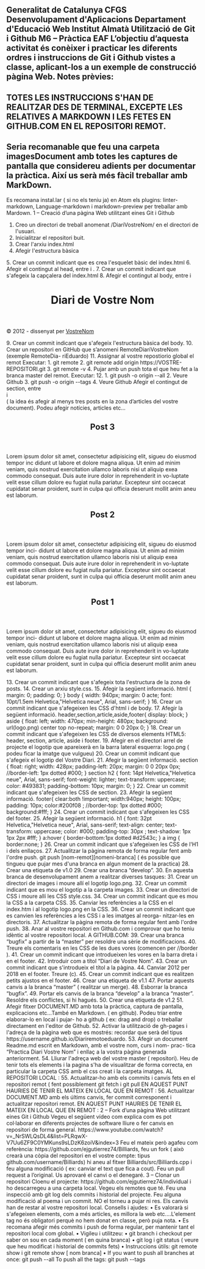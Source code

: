 Generalitat de Catalunya
CFGS Desenvolupament d'Aplicacions
Departament d'Educació
Web
Institut Almatà
Utilització de Git i Github
M6 – Pràctica EAF
L’objectiu d’aquesta activitat és conèixer i practicar les diferents ordres i instruccions de Git i
Github vistes a classe, aplicant-los a un exemple de construcció pàgina Web.
Notes prèvies:
-
TOTES LES INSTRUCCIONS S'HAN DE REALITZAR DES DE TERMINAL,
EXCEPTE LES RELATIVES A MARKDOWN I LES FETES EN GITHUB.COM EN EL
REPOSITORI REMOT.
-
Seria recomanable que feu una carpeta imagesDocument amb totes les captures de
pantalla que considereu adients per documentar la pràctica. Així us serà més fàcil
treballar amb MarkDown.
-
Es recomana instal.lar ( si no els teniu ja) en Atom els plugins: linter-markdown,
Language-markdown i markdown-preview per treballar amb Mardown.
1 – Creació d’una pàgina Web utilitzant eines Git i Github
1. Creo un directori de treball anomenat /DiariVostreNom/ en el directori de l'usuari.
2. Inicialitzar el repositori buit.
3. Crear l'arxiu index.html
4. Afegir l'estructura bàsica
<!DOCTYPE HTML>
<html>
<head>
</head>
<body>
</body>
</html>
5. Crear un commit indicant que es crea l'esquelet bàsic del index.html
6. Afegir el contingut al head, entre <head> i </head>.
<meta charset="UTF-8" />
<title></title>
<link rel="stylesheet" type="text/css" href="style.css" />
<!--[if IE]>
<script src="http://html5shiv.googlecode.com/svn/trunk/html5.js"></script>
<![endif]-->
7. Crear un commit indicant que s'afegeix la capçalera del index.html
8. Afegir el contingut al body, entre <body> i </body>
<header>
<h1>Diari de Vostre Nom</h1>
</header>
<aside>
<p></p>
</aside>
<section>
</section>
<footer>
<p>&copy; 2012 - dissenyat per <a href="http://www.ciclesbalaguer.com" title="DiariVostre-
Nom">VostreNom</a></p>
</footer>
9. Crear un commit indicant que s'afegeix l'estructura bàsica del body.
10. Crear un repositori en GitHub que s’anomeni RemoteDiariVostreNom (exemple RemoteDia-
riEduardo)
11. Assignar al vostre repostiorio global el remot
Executar:
1. git remote
2. git remote add origin https://VOSTRE-REPOSITORI.git
3. git remote -v
4. Pujar amb un push tota el que heu fet a la branca master del remot.
Executar:
12.
1. git push -o origin --all
2. Veure Github
3. git push -o origin --tags
4. Veure Github
Afegir el contingut de section, entre <section> i </section> ( la idea és afegir al menys tres
posts en la zona d’articles del vostre document). Podeu afegir notícies, articles etc...
<article>
<header>
<h2>Post 3</h2>
</header>
<p>Lorem ipsum dolor sit amet, consectetur adipisicing elit, sigueu do eiusmod tempor inc
didunt ut labore et dolore magna aliqua. Ut enim ad minim veniam, quis nostrud exercitation ullamco
laboris nisi ut aliquip exea commodo consequat. Duis aute irure dolor in reprehenderit in vo-luptate
velit esse cillum dolore eu fugiat nulla pariatur. Excepteur sint occaecat cupidatat senar proident, sunt
in culpa qui officia deserunt mollit anim aneu est laborum.</p>
</article>
<article>
<header>
<h2>Post 2</h2>
</header>
<p>Lorem ipsum dolor sit amet, consectetur adipisicing elit, sigueu do eiusmod tempor inci-
didunt ut labore et dolore magna aliqua. Ut enim ad minim veniam, quis nostrud exercitation ullamco
laboris nisi ut aliquip exea commodo consequat. Duis aute irure dolor in reprehenderit in vo-luptate
velit esse cillum dolore eu fugiat nulla pariatur. Excepteur sint occaecat cupidatat senar proident, sunt
in culpa qui officia deserunt mollit anim aneu est laborum.</p>
</article>
<article>
<header>
<h2>Post 1</h2>
</header>
<p>Lorem ipsum dolor sit amet, consectetur adipisicing elit, sigueu do eiusmod tempor inci-
didunt ut labore et dolore magna aliqua. Ut enim ad minim veniam, quis nostrud exercitation ullamco
laboris nisi ut aliquip exea commodo consequat. Duis aute irure dolor in reprehenderit in vo-luptate
velit esse cillum dolore eu fugiat nulla pariatur. Excepteur sint occaecat cupidatat senar proident, sunt
in culpa qui officia deserunt mollit anim aneu est laborum.</p>
</article>
13. Crear un commit indicant que s'afegeix tota l'estructura de la zona de posts.
14. Crear un arxiu style.css.
15. Afegir la següent informació.
html {
margin: 0;
padding: 0;
}
body {
width: 940px;
margin: 0 acte;
font: 10pt/1.5em Helvetica,"Helvetica neue", Arial, sans-serif;
}
16. Crear un commit indicant que s'afegeixen les CSS d'html i de body.
17. Afegir la següent informació.
header,section,article,aside,footer{
display: block;
}
aside {
float: left; width: 470px;
min-height: 480px;
background: url(logo.png) center top no-repeat;
margin: 0 0 20px 0;
}
18.
Crear un commit indicant que s'afegeixen les CSS de diversos elements HTML5: header,
section, article, aside i footer.
19.
Afegir en el directori arrel de projecte el logotip que apareixerà en la barra lateral esquerra:
logo.png ( podeu ficar la imatge que vulgueu)
20. Crear un commit indicant que s'afegeix el logotip del Vostre Diari.
21. Afegir la següent informació.
section {
float: right; width: 428px;
padding-left: 20px; margin: 0 0 20px 0px;
//border-left: 1px dotted #000;
}
section h2 {
font: 14pt Helvetica,"Helvetica neue", Arial, sans-serif;
font-weight: lighter;
text-transform: uppercase;
color: #493831;
padding-bottom: 10px;
margin: 0;
}
22. Crear un commit indicant que s'afegeixen les CSS de section.
23. Afegir la següent informació.
footer{
clear:both !important;
width:940px;
height: 100px;
padding: 10px;
color:#200f08 ;
//border-top: 1px dotted #000;
background:#fff;
}
24. Crear un commit indicant que s'afegeixen les CSS del footer.
25. Afegir la següent informació.
h1 {
font: 32pt Helvetica,"Helvetica neue", Arial, sans-serif;
text-align: center;
text-transform: uppercase;
color: #000;
padding-top: 30px ;
text-shadow: 1px 1px 2px #fff;
}
a:hover {
border-bottom:1px dotted #d2543c;
}
a img {
border:none;
}
26. Crear un commit indicant que s'afegeixen les CSS de l'H1 i dels enllaços.
27. Actualitzar la pàgina remota de forma regular fent amb l'ordre push.
git push [nom-remot][nomeni-branca] ( és possible que tingueu que pujar mes d'una
branca en algun moment de la practica)
28. Crear una etiqueta de v1.0
29. Crear una branca “develop”.
30. En aquesta branca de desenvolupament anem a realitzar diverses tasques:
31. Crear un directori de images i moure allí el logotip logo.png.
32. Crear un commit indicant que es mou el logotip a la carpeta images.
33. Crear un directori de CSS i moure allí les CSS style.css.
34. Crear un commit indicant que es mou la CSS a la carpeta CSS.
35. Canviar les referències a la CSS en el index.htm i al logotip logo.png en la CSS.
36. Crear un commit indicant que es canvien les referències a les CSS i a les imatges al reorga-
nitzar-les en directoris.
37. Actualitzar la pàgina remota de forma regular fent amb l'ordre push.
38. Anar al vostre repositori en Github.com i comprovar que ho teniu idèntic al vostre repositori
local.
A GITHUB.COM:
39. Crear una branca “bugfix” a partir de la “master” per resoldre una sèrie de modificacions.
40. Treure els comentaris en les CSS de les dues vores (comencen per //border ).
41. Crear un commit indicant que introdueixen les vores en la barra dreta i en el footer.
42. Introduir com a títol “Diari de Vostre Nom”.
43. Crear un commit indicant que s'introdueix el títol a la pàgina.
44. Canviar 2012 per 2018 en el footer. Treure (c).
45. Crear un commit indicant que es realitzen petits ajustos en el footer.
46. Crear una etiqueta de v1.1
47. Portar aquests canvis a la branca “master” ( realitzar un merge).
48. Esborrar la branca “bugfix”.
49. Portar els canvis de la branca “develop” a la branca “master”. Resoldre els conflictes, si hi
hagués.
50. Crear una etiqueta de v1.2
51. Afegir fitxer DOCUMENT.MD amb tota la pràctica, captura de pantalla, explicacions
etc...També en Markdown. ( en github). Podeu triar entre elaborar-lo en local i pujar-
ho a github ( ex: drag and drop) o treballar directament en l'editor de Github.
52.
Activar la utilització de gh-pages i l'adreça de la pàgina web que es mostrés: recordar que
serà del tipus https://username.github.io/Diariremotoeduardo.
53.
Afegir un document Readme.md escrit en Markdown, amb el vostre nom, curs i nom- prac-
tica “Practica Diari Vostre Nom” i enllaç a la vostra pàgina generada anteriorment.
54.
Lliurar l'adreça web del vostre master ( repositori). Heu de tenir tots els elements i la pagina
s'ha de visualitzar de forma correcta, en particular la carpeta CSS amb el css creat i la carpeta
imatges.
AL REPOSITORI LOCAL :
55.
Actualitzar-ho amb els commits i canvis fets en el repositori remot ( fent possiblement git
fetch i git pull
EN AQUEST PUNT HAURIES DE TENIR EL MATEIX
EN LOCAL QUE EN REMOT :
56.
Actualitzar DOCUMENT.MD amb els últims canvis, fer commit corresponent i actualitzar
repositori remot.
EN AQUEST PUNT HAURIES DE TENIR EL MATEIX
EN LOCAL QUE EN REMOT :
2 – Fork d’una pàgina Web utilitzant eines Git i Github
Vegeu el següent vídeo com explica com es pot col·laborar en diferents projectes de software
lliure o fer canvis en repositori de forma general.
https://www.youtube.com/watch?v=_NrSWLQsDL4&list=PLRqwX-
V7Uu6ZF9C0YMKuns9sLDzK6zoiV&index=3
Feu el mateix però agafeu com referència: https://github.com/ejgutierrez74/Billiards, feu un
fork ( això crearà una còpia del repositori en el vostre compte: tipus github.com/username/Billiards)
hi aneu al fitxer Billiards/src/Billiards.cpp i feu alguna modificació ( ex: canviar el text que fica a
cout). Feu un pull request a l’original. Us aprovaré el canvi o el denegaré.
3 – Clonar un repositori
Cloenu el projecte: https://github.com/ejgutierrez74/individual i ho descarregeu a una carpeta
local. Vegeu els remotes que té. Feu una inspecció amb git log dels commits i historial del projecte.
Feu alguna modificació al poema i un commit. NO el torneu a pujar ni res. Els canvis han de restar
al vostre repositori local.
Consells i ajudes:
•
Es valorarà si s'afegeixen elements, com a més articles, es millora la web etc....L'element tag
no és obligatori perquè no hem donat en classe, però puja nota.
•
Es recomana afegir més commits i push de forma regular, per mantenir tant el repositori local
com global.
•
Vigileu i utilitzeu:
• git branch i checkout per saber on sou en cada moment ( en quina branca)
• git log i git status ( veure que heu modificat i historial de commits fets)
• Instruccions útils: git remote show i git remote show [ nom branca]
• If you want to push all branches at once:
git push <URL> --all
To push all the tags:
git push <URL> --tags


